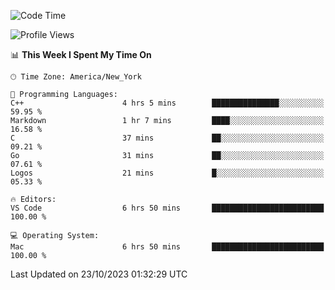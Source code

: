 <!--START_SECTION:waka-->
![Code Time](http://img.shields.io/badge/Code%20Time-568%20hrs%2034%20mins-blue)

![Profile Views](http://img.shields.io/badge/Profile%20Views-0-blue)

📊 **This Week I Spent My Time On** 

```text
🕑︎ Time Zone: America/New_York

💬 Programming Languages: 
C++                      4 hrs 5 mins        ███████████████░░░░░░░░░░   59.95 % 
Markdown                 1 hr 7 mins         ████░░░░░░░░░░░░░░░░░░░░░   16.58 % 
C                        37 mins             ██░░░░░░░░░░░░░░░░░░░░░░░   09.21 % 
Go                       31 mins             ██░░░░░░░░░░░░░░░░░░░░░░░   07.61 % 
Logos                    21 mins             █░░░░░░░░░░░░░░░░░░░░░░░░   05.33 % 

🔥 Editors: 
VS Code                  6 hrs 50 mins       █████████████████████████   100.00 % 

💻 Operating System: 
Mac                      6 hrs 50 mins       █████████████████████████   100.00 % 
```


 Last Updated on 23/10/2023 01:32:29 UTC
<!--END_SECTION:waka-->
